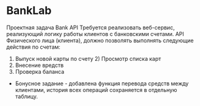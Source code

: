 # BankLab
Проектная задача Bank API 
Требуется реализовать веб-сервис, реализующий логику работы клиентов
с банковскими счетами.
API Физического лица (клиента), должно позволять выполнять следующие действия по
счетам:
1) Выпуск новой карты по счету 2) Проcмотр списка карт
3) Внесение вредств
4) Проверка баланса
* Бонусное задание - добавлена функция перевода средств между клиентами, история всех операций сохраняется в отдельную таблицу. 
